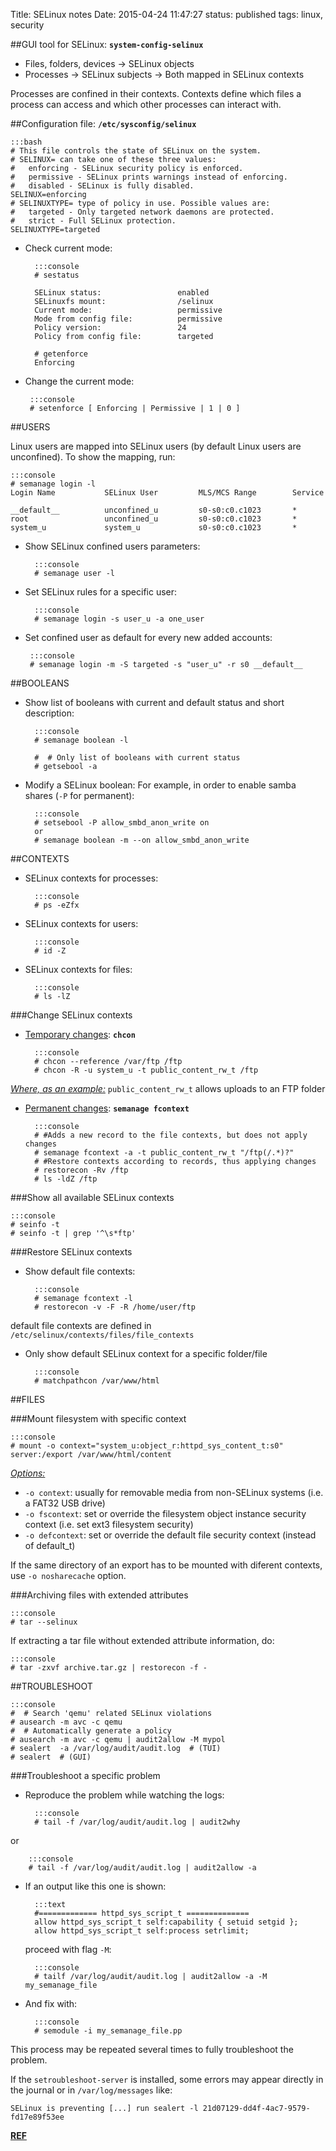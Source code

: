 Title: SELinux notes
Date: 2015-04-24 11:47:27
status: published
tags: linux, security

##GUI tool for SELinux:  **`system-config-selinux`**


- Files, folders, devices  → SELinux objects
- Processes                → SELinux subjects    →    Both mapped in SELinux contexts

Processes are confined in their contexts.
Contexts define which files a process can access and which other processes can
interact with.


##Configuration file: **`/etc/sysconfig/selinux`**

    :::bash
    # This file controls the state of SELinux on the system.
    # SELINUX= can take one of these three values:
    #   enforcing - SELinux security policy is enforced.
    #   permissive - SELinux prints warnings instead of enforcing.
    #   disabled - SELinux is fully disabled.
    SELINUX=enforcing
    # SELINUXTYPE= type of policy in use. Possible values are:
    #   targeted - Only targeted network daemons are protected.
    #   strict - Full SELinux protection.
    SELINUXTYPE=targeted


* Check current mode:

        :::console
        # sestatus
    
        SELinux status:                 enabled
        SELinuxfs mount:                /selinux
        Current mode:                   permissive
        Mode from config file:          permissive
        Policy version:                 24
        Policy from config file:        targeted
      
        # getenforce
        Enforcing

*  Change the current mode:
 
        :::console
        # setenforce [ Enforcing | Permissive | 1 | 0 ]

                                                                                                                                                                                                                    
##USERS

Linux users are mapped into SELinux users (by default Linux users are
unconfined). To show the mapping, run:

    :::console
    # semanage login -l
    Login Name           SELinux User         MLS/MCS Range        Service
    
    __default__          unconfined_u         s0-s0:c0.c1023       *
    root                 unconfined_u         s0-s0:c0.c1023       *
    system_u             system_u             s0-s0:c0.c1023       *
    

* Show SELinux confined users parameters:

        :::console
        # semanage user -l

* Set SELinux rules for a specific user:

        :::console
        # semanage login -s user_u -a one_user
  
*  Set confined user as default for every new added accounts:

        :::console
        # semanage login -m -S targeted -s "user_u" -r s0 __default__

                                                                                                                                                                                                                    
##BOOLEANS


- Show list of booleans with current and default status and short description:

        :::console
        # semanage boolean -l

        #  # Only list of booleans with current status
        # getsebool -a 

- Modify a SELinux boolean:
For example, in order to enable samba shares (`-P` for permanent):

        :::console
        # setsebool -P allow_smbd_anon_write on
        or
        # semanage boolean -m --on allow_smbd_anon_write
                                                                                                                                                                                                            

##CONTEXTS

- SELinux contexts for processes:

        :::console
        # ps -eZfx

- SELinux contexts for users:

        :::console
        # id -Z

- SELinux contexts for files:

        :::console
        # ls -lZ


###Change SELinux contexts

- <u>Temporary changes</u>: **`chcon`**

        :::console
        # chcon --reference /var/ftp /ftp
        # chcon -R -u system_u -t public_content_rw_t /ftp      
<u>*Where, as an example:*</u>
`public_content_rw_t` allows uploads to an FTP folder

- <u>Permanent changes</u>: **`semanage fcontext`**

        :::console
        # #Adds a new record to the file contexts, but does not apply changes
        # semanage fcontext -a -t public_content_rw_t "/ftp(/.*)?"
        # #Restore contexts according to records, thus applying changes
        # restorecon -Rv /ftp
        # ls -ldZ /ftp


###Show all available SELinux contexts

    :::console
    # seinfo -t
    # seinfo -t | grep '^\s*ftp'


###Restore SELinux contexts

- Show default file contexts:

        :::console
        # semanage fcontext -l
        # restorecon -v -F -R /home/user/ftp
default file contexts are defined in `/etc/selinux/contexts/files/file_contexts`

- Only show default SELinux context for a specific folder/file

        :::console
        # matchpathcon /var/www/html


##FILES

###Mount filesystem with specific context

    :::console
    # mount -o context="system_u:object_r:httpd_sys_content_t:s0" server:/export /var/www/html/content

<u>*Options:*</u>

- `-o context`:    usually for removable media from non-SELinux systems (i.e. a FAT32 USB drive)
- `-o fscontext`:  set or override the filesystem object instance security context (i.e. set ext3 filesystem security)
- `-o defcontext`: set or override the default file security context (instead of default_t)

If the same directory of an export has to be mounted with diferent contexts,
use `-o nosharecache` option.


###Archiving files with extended attributes

    :::console
    # tar --selinux

If extracting a tar file without extended attribute information, do:

    :::console
    # tar -zxvf archive.tar.gz | restorecon -f -


##TROUBLESHOOT

    :::console
    #  # Search 'qemu' related SELinux violations
    # ausearch -m avc -c qemu
    #  # Automatically generate a policy
    # ausearch -m avc -c qemu | audit2allow -M mypol
    # sealert  -a /var/log/audit/audit.log  # (TUI)
    # sealert  # (GUI)


###Troubleshoot a specific problem

- Reproduce the problem while watching the logs:

        :::console
        # tail -f /var/log/audit/audit.log | audit2why
or

        :::console
        # tail -f /var/log/audit/audit.log | audit2allow -a

- If an output like this one is shown:

        :::text
        #============= httpd_sys_script_t ==============
        allow httpd_sys_script_t self:capability { setuid setgid };
        allow httpd_sys_script_t self:process setrlimit;

    proceed with flag `-M`:
        
        :::console
        # tailf /var/log/audit/audit.log | audit2allow -a -M my_semanage_file

- And fix with:

        :::console
        # semodule -i my_semanage_file.pp

This process may be repeated several times to fully troubleshoot the problem.


If the `setroubleshoot-server` is installed, some errors may appear directly
in the journal or in `/var/log/messages` like:

    SELinux is preventing [...] run sealert -l 21d07129-dd4f-4ac7-9579-fd17e89f53ee



**[REF](https://access.redhat.com/site/documentation/en-US/Red_Hat_Enterprise_Linux/6/html/Security-Enhanced_Linux/)**

